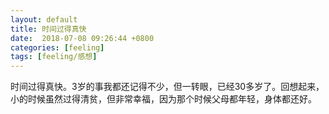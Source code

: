 ```yaml
---
layout: default
title: 时间过得真快 
date:  2018-07-08 09:26:44 +0800
categories: [feeling]
tags: [feeling/感想]
---
```


时间过得真快。3岁的事我都还记得不少，但一转眼，已经30多岁了。回想起来，小的时候虽然过得清贫，但非常幸福，因为那个时候父母都年轻，身体都还好。
